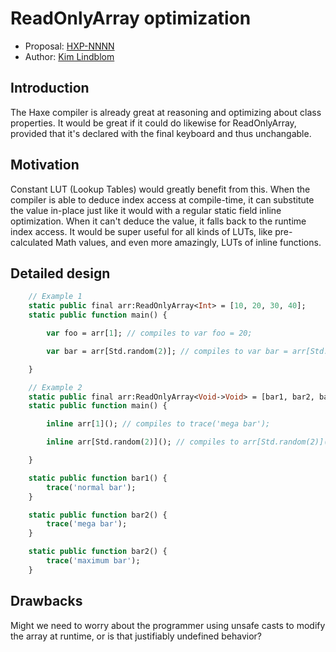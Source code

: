 # ReadOnlyArray optimization

* Proposal: [HXP-NNNN](NNNN-filename.md)
* Author: [Kim Lindblom](https://github.com/Drakim)

## Introduction

The Haxe compiler is already great at reasoning and optimizing about class properties. It would be great if it could do likewise for ReadOnlyArray, provided that it's declared with the final keyboard and thus unchangable.

## Motivation

Constant LUT (Lookup Tables) would greatly benefit from this. When the compiler is able to deduce index access at compile-time, it can substitute the value in-place just like it would with a regular static field inline optimization. When it can't deduce the value, it falls back to the runtime index access. It would be super useful for all kinds of LUTs, like pre-calculated Math values, and even more amazingly, LUTs of inline functions.

## Detailed design

```haxe
    // Example 1
    static public final arr:ReadOnlyArray<Int> = [10, 20, 30, 40];
    static public function main() {

        var foo = arr[1]; // compiles to var foo = 20;

        var bar = arr[Std.random(2)]; // compiles to var bar = arr[Std.random(2)];

    }

    // Example 2
    static public final arr:ReadOnlyArray<Void->Void> = [bar1, bar2, bar2];
    static public function main() {

        inline arr[1](); // compiles to trace('mega bar');

        inline arr[Std.random(2)](); // compiles to arr[Std.random(2)]();

    }

    static public function bar1() {
        trace('normal bar');
    }

    static public function bar2() {
        trace('mega bar');
    }

    static public function bar2() {
        trace('maximum bar');
    }

```



## Drawbacks

Might we need to worry about the programmer using unsafe casts to modify the array at runtime, or is that justifiably undefined behavior?
